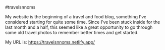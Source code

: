 #travelsnnoms
 
My website is the beginning of a travel and food blog, something I've considered starting for quite some time.  Since I've been stuck inside for the last month and a half, this seemed like a great opportunity to go through some old travel photos to remember better times and get started.

My URL is: https://travelsnnoms.netlify.app/